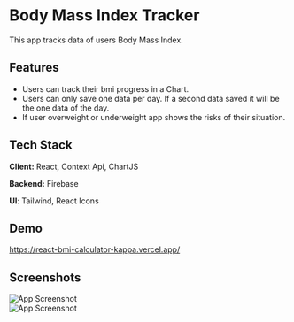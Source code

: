 
# Body Mass Index Tracker

This app tracks data of users Body Mass Index. 

## Features

- Users can track their bmi progress in a Chart.
- Users can only save one data per day. If a second data saved it will be the one data of the day.
- If user overweight or underweight app shows the risks of their situation.




## Tech Stack

**Client:** React, Context Api, ChartJS

**Backend:** Firebase

**UI**: Tailwind, React Icons

## Demo

https://react-bmi-calculator-kappa.vercel.app/


## Screenshots

![App Screenshot](https://github.com/tahacagrimen/react-bmi-tracker/blob/master/gifs/44.gif)
<br/>
![App Screenshot](https://github.com/tahacagrimen/react-bmi-tracker/blob/master/gifs/45.gif)
